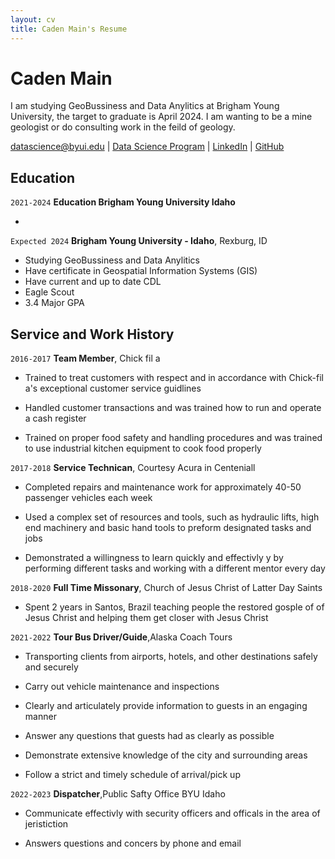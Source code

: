 ```yaml
---
layout: cv
title: Caden Main's Resume
---
```

# Caden Main
I am studying GeoBussiness and Data Anylitics at Brigham Young University, the target to graduate is April 2024. I am wanting to be a mine geologist or do consulting work in the feild of geology.

<div id="webaddress">
<a href="datascience@byui.edu">datascience@byui.edu</a>
| <a href="https://byuidatascience.github.io/development.html">Data Science Program</a>
| <a href="https://www.linkedin.com/groups/13537407/">LinkedIn</a>
| <a href="https://github.com/byuids-resumes">GitHub</a>
</div>

<!-- https://www.monique.tech/the-art-of-markdown -->

## Education

`2021-2024`
__Education Brigham Young University Idaho__

- 

`Expected 2024`
__Brigham Young University - Idaho__, Rexburg, ID

- Studying GeoBussiness and Data Anylitics
- Have certificate in Geospatial Information Systems (GIS)
- Have current and up to date CDL
- Eagle Scout
- 3.4 Major GPA


## Service and Work History

`2016-2017`
__Team Member__, Chick fil a

- Trained to treat customers with respect and in accordance with
Chick-fil a's exceptional customer service guidlines

- Handled customer transactions and was trained how to run and
operate a cash register

- Trained on proper food safety and handling procedures and was
trained to use industrial kitchen equipment to cook food properly


`2017-2018`
__Service Technican__, Courtesy Acura in Centeniall

- Completed repairs and maintenance work for approximately 40-50
passenger vehicles each week

- Used a complex set of resources and tools, such as hydraulic lifts, high end machinery and basic hand tools to preform designated
tasks and jobs 

- Demonstrated a willingness to learn quickly and effectivly y by
performing different tasks and working with a different mentor every day

`2018-2020`
__Full Time Missonary__, Church of Jesus Christ of Latter Day Saints

- Spent 2 years in Santos, Brazil teaching people the restored gosple of of Jesus Christ and helping them get closer with Jesus Christ

`2021-2022`
__Tour Bus Driver/Guide__,Alaska Coach Tours

- Transporting clients from airports, hotels, and other destinations safely and securely

- Carry out vehicle maintenance and inspections

- Clearly and articulately provide information to guests in an engaging manner

- Answer any questions that guests had as clearly as possible

- Demonstrate extensive knowledge of the city and surrounding areas

- Follow a strict and timely schedule of arrival/pick up


`2022-2023`
__Dispatcher__,Public Safty Office BYU Idaho

- Communicate effectivly with security officers and officals in the area of jeristiction

- Answers questions and concers by phone and email

<!-- ### Footer

Last updated: May 2013 -->



